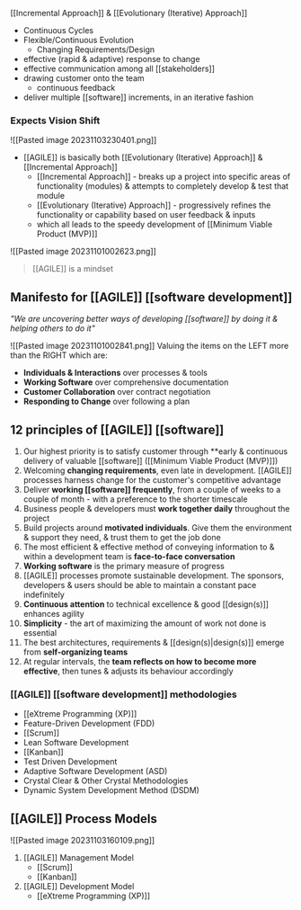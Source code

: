 [[Incremental Approach]] & [[Evolutionary (Iterative) Approach]]
- Continuous Cycles
- Flexible/Continuous Evolution
	- Changing Requirements/Design
- effective (rapid & adaptive) response to change
- effective communication among all [[stakeholders]]
- drawing customer onto the team
	- continuous feedback
- deliver multiple [[software]] increments, in an iterative fashion
### Expects Vision Shift
![[Pasted image 20231103230401.png]]

- [[AGILE]] is basically both [[Evolutionary (Iterative) Approach]] & [[Incremental Approach]]
	- [[Incremental Approach]] - breaks up a project into specific areas of functionality (modules) & attempts to completely develop & test that module
	- [[Evolutionary (Iterative) Approach]] - progressively refines the functionality or capability based on user feedback & inputs
	- which all leads to the speedy development of [[Minimum Viable Product (MVP)]]

![[Pasted image 20231101002623.png]]
>[[AGILE]] is a mindset

## Manifesto for [[AGILE]] [[software development]]
*"We are uncovering better ways of developing [[software]] by doing it & helping others to do it"*

![[Pasted image 20231101002841.png]]
Valuing the items on the LEFT more than the RIGHT
which are:
- **Individuals & Interactions** over processes & tools
- **Working Software** over comprehensive documentation
- **Customer Collaboration** over contract negotiation
- **Responding to Change** over following a plan

## 12 principles of [[AGILE]] [[software]]
1. Our highest priority is to satisfy customer through **early & continuous delivery of valuable [[software]] ([[Minimum Viable Product (MVP)]])
2. Welcoming **changing requirements**, even late in development. [[AGILE]] processes harness change for the customer's competitive advantage
3. Deliver **working [[software]] frequently**, from a couple of weeks to a couple of month - with a preference to the shorter timescale
4. Business people & developers must **work together daily** throughout the project
5. Build projects around **motivated individuals**. Give them the environment & support they need, & trust them to get the job done
6. The most efficient & effective method of conveying information to & within a development team is **face-to-face conversation**
7. **Working software** is the primary measure of progress
8. [[AGILE]] processes promote sustainable development. The sponsors, developers & users should be able to maintain a constant pace indefinitely
9. **Continuous attention** to technical excellence & good [[design(s)]] enhances agility
10. **Simplicity** - the art of maximizing the amount of work not done is essential
11. The best architectures, requirements & [[design(s)|design(s)]] emerge from **self-organizing teams**
12. At regular intervals, the **team reflects on how to become more effective**, then tunes & adjusts its behaviour accordingly

### [[AGILE]] [[software development]] methodologies
- [[eXtreme Programming (XP)]]
- Feature-Driven Development (FDD)
- [[Scrum]]
- Lean Software Development
- [[Kanban]]
- Test Driven Development
- Adaptive Software Development (ASD)
- Crystal Clear & Other Crystal Methodologies
- Dynamic System Development Method (DSDM)

## [[AGILE]] Process Models
![[Pasted image 20231103160109.png]]
1. [[AGILE]] Management Model
	- [[Scrum]]
	- [[Kanban]]
2. [[AGILE]] Development Model
	- [[eXtreme Programming (XP)]]